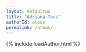 ```yaml
---
layout: defaultau
title: "Adriana Tous"
authorId: atous
permalink: /atous/
---
```

{% include loadAuthor.html %}
<script>
    $(document).ready(function(){
        showAuthorBio('{{ page.authorId }}');
   });
</script>
